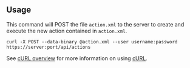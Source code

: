 Usage
---

This command will POST the file `action.xml` to the server to create and execute the new action contained in `action.xml`.

    curl -X POST --data-binary @action.xml --user username:password https://server:port/api/actions

See [cURL overview](../../README.md#cURL) for more information on using [cURL](http://curl.haxx.se/).
